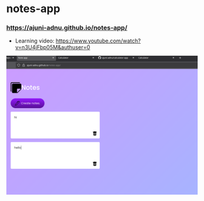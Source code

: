 # notes-app
### https://ajuni-adnu.github.io/notes-app/
- Learning video: https://www.youtube.com/watch?v=n3U4jFbp05M&authuser=0
  
  
![Notes](Screenshot.png?raw=true "Title")
